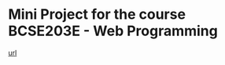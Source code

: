 # Mini Project for the course BCSE203E - Web Programming
[url]('https://krishna2226.github.io/blue/')
